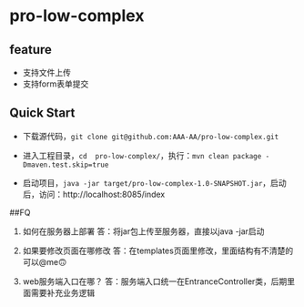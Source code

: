 # pro-low-complex

## feature

- 支持文件上传
- 支持form表单提交

## Quick Start

- 下载源代码，`git clone git@github.com:AAA-AA/pro-low-complex.git`

- 进入工程目录，`cd  pro-low-complex/`，执行：`mvn clean package -Dmaven.test.skip=true`

- 启动项目，`java -jar target/pro-low-complex-1.0-SNAPSHOT.jar`，启动后，访问：http://localhost:8085/index

##FQ

1. 如何在服务器上部署
答：将jar包上传至服务器，直接以java -jar启动

2. 如果要修改页面在哪修改
答：在templates页面里修改，里面结构有不清楚的可以@me🙃

3. web服务端入口在哪？
答：服务端入口统一在EntranceController类，后期里面需要补充业务逻辑